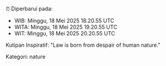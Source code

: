 ⏰ Diperbarui pada:
- WIB: Minggu, 18 Mei 2025 18.20.55 UTC
- WITA: Minggu, 18 Mei 2025 19.20.55 UTC
- WIT: Minggu, 18 Mei 2025 20.20.55 UTC

Kutipan Inspiratif:
"Law is born from despair of human nature."


Kategori: nature

